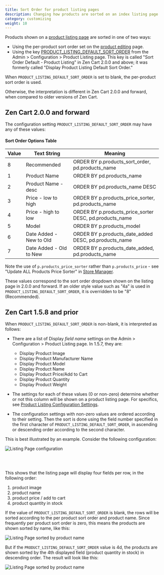 ```yaml
---
title: Sort Order for product listing pages
description: Changing how products are sorted on an index listing page
category: customizing 
weight: 10
---
```


Products shown on a [product listing page](/user/storefront_pages/listing_pages/) are sorted in one of two ways: 

- Using the per-product sort order set on the [product editing](/user/products/product_edit/) page. 
- Using the key [PRODUCT_LISTING_DEFAULT_SORT_ORDER](/user/admin_pages/configuration/configuration_productlisting/#display_product_listing_default_sort_order) from the Admin > Configuration > Product Listing page.  This key is called "Sort Order Default - Product Listing" in Zen Cart 2.0.0 and above; it was formerly called "Display Product Listing Default Sort Order."

When `PRODUCT_LISTING_DEFAULT_SORT_ORDER` is set to blank, the per-product sort order is used. 

Otherwise, the interpretation is different in Zen Cart 2.0.0 and forward, when compared to older versions of Zen Cart.

## Zen Cart 2.0.0 and forward 
The configuration setting `PRODUCT_LISTING_DEFAULT_SORT_ORDER` may have any of these values: 

#### Sort Order Options Table

|Value|Text String|Meaning| 
|-----|-----|------|
|8|Recommended|ORDER BY p.products_sort_order, pd.products_name|
|1|Product Name|ORDER BY pd.products_name |
|2|Product Name - desc|ORDER BY pd.products_name DESC |
|3|Price - low to high|ORDER BY p.products_price_sorter, pd.products_name |
|4|Price - high to low|ORDER BY p.products_price_sorter DESC, pd.products_name |
|5|Model|ORDER BY p.products_model |
|6|Date Added - New to Old|ORDER BY p.products_date_added DESC, pd.products_name |
|7|Date Added - Old to New|ORDER BY p.products_date_added, pd.products_name|

Note the use of `p.products_price_sorter` rather than `p.products_price` - see 
"Update ALL Products Price Sorter" in [Store Manager](/user/admin_pages/tools/store_manager/).

These values correspond to the sort order dropdown shown on the listing page in 2.0.0 and forward. If an older style value such as "4a" is used in `PRODUCT_LISTING_DEFAULT_SORT_ORDER`, it is overridden to be "8" (Recommended). 

## Zen Cart 1.5.8 and prior 
When `PRODUCT_LISTING_DEFAULT_SORT_ORDER` is non-blank, it is interpreted as follows: 

- There are a list of Display *field name* settings on the Admin > Configuration > Product Listing page.  In 1.5.7, they are: 
  - Display Product Image 
  - Display Product Manufacturer Name
  - Display Product Model
  - Display Product Name 
  - Display Product Price/Add to Cart
  - Display Product Quantity
  - Display Product Weight 

- The settings for each of these values (0 or non-zero) determine whether or not this column will be shown on a product listing page.  For specifics, see 
 [Product Listing Configuration Settings](/user/template/product_listing_page_configuration).

- The configuration settings with non-zero values are ordered according to their setting.  Then the sort is done using the field number specified in the first character of `PRODUCT_LISTING_DEFAULT_SORT_ORDER`, in ascending or descending order according to the second character.  

This is best illustrated by an example.  Consider the following configuration: 

![Listing Page configuration](/images/pl_config_1.png)

<br><br>

This shows that the listing page will display four fields per row, in the following order: 

1. product image
1. product name
1. product price / add to cart 
1. product quantity in stock

If the value of `PRODUCT_LISTING_DEFAULT_SORT_ORDER` is blank, the rows will be sorted according to the per product sort order and product name.   Since frequently per product sort order is zero, this means the products are shown sorted by name, like this: 

![Listing Page sorted by product name](/images/pl_config_2.png)

But if the `PRODUCT_LISTING_DEFAULT_SORT_ORDER` value is 4d, the products are shown sorted by the 4th displayed field (product quantity in stock) in descending order.  The result will look like this: 

![Listing Page sorted by product name](/images/pl_config_3.png)


